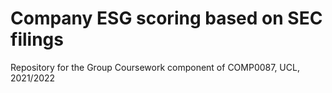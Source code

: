 # Company ESG scoring based on SEC filings
Repository for the Group Coursework component of COMP0087, UCL, 2021/2022

